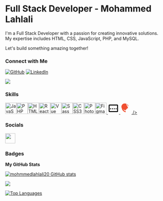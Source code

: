 # Full Stack Developer - Mohammed Lahlali

I'm a Full Stack Developer with a passion for creating innovative solutions. My expertise includes HTML, CSS, JavaScript, PHP, and MySQL.

Let's build something amazing together!

### Connect with Me

[![GitHub](https://img.shields.io/badge/GitHub-MohammedLahlali-<white>?logo=github)](https://github.com/mohmmedlahlali20)
[![LinkedIn](https://img.shields.io/badge/LinkedIn-MohammedLahlali-blue?style=social&logo=linkedin)](https://www.linkedin.com/in/mohammed-lahlali-a80996266/)




<a href="https://github.com/mohmmedlahlali20" target="_blank" rel="noreferrer"><img
src="https://img.shields.io/github/followers/mohmmedlahlali20?logo=github&style=for-the-badge&color=0891b2&labelColor=1c1917" /></a>

### Skills


<p align="left">
<a href="https://developer.mozilla.org/en-US/docs/Web/JavaScript" target="_blank" rel="noreferrer"><img src="https://raw.githubusercontent.com/danielcranney/readme-generator/main/public/icons/skills/javascript-colored.svg" width="36" height="36" alt="JavaScript" /></a><a href="https://www.php.net/" target="_blank" rel="noreferrer"><img src="https://raw.githubusercontent.com/danielcranney/readme-generator/main/public/icons/skills/php-colored.svg" width="36" height="36" alt="PHP" /></a><a href="https://developer.mozilla.org/en-US/docs/Glossary/HTML5" target="_blank" rel="noreferrer"><img src="https://raw.githubusercontent.com/danielcranney/readme-generator/main/public/icons/skills/html5-colored.svg" width="36" height="36" alt="HTML5" /></a><a href="https://reactjs.org/" target="_blank" rel="noreferrer"><img src="https://raw.githubusercontent.com/danielcranney/readme-generator/main/public/icons/skills/react-colored.svg" width="36" height="36" alt="React" /></a><a href="https://vuejs.org/" target="_blank" rel="noreferrer"><img src="https://raw.githubusercontent.com/danielcranney/readme-generator/main/public/icons/skills/vuejs-colored.svg" width="36" height="36" alt="Vue" /></a><a href="https://sass-lang.com/" target="_blank" rel="noreferrer"><img src="https://raw.githubusercontent.com/danielcranney/readme-generator/main/public/icons/skills/sass-colored.svg" width="36" height="36" alt="Sass" /></a><a href="https://www.w3.org/TR/CSS/#css" target="_blank" rel="noreferrer"><img src="https://raw.githubusercontent.com/danielcranney/readme-generator/main/public/icons/skills/css3-colored.svg" width="36" height="36" alt="CSS3" /></a><a href="https://www.adobe.com/uk/products/photoshop.html" target="_blank" rel="noreferrer"><img src="https://raw.githubusercontent.com/danielcranney/readme-generator/main/public/icons/skills/photoshop-colored.svg" width="36" height="36" alt="Photoshop" /></a><a href="https://www.figma.com/" target="_blank" rel="noreferrer"><img src="https://raw.githubusercontent.com/danielcranney/readme-generator/main/public/icons/skills/figma-colored.svg" width="36" height="36" alt="Figma" 
          <svg xmlns="http://www.w3.org/2000/svg" viewBox="0 0 128 128" width="36" height="36">
  <g fill="#A8B9CC">
    <path d="M120 8v96H8V8h112zm-8 8H16v80h96V16z"/>
    <path fill="#8CC84B" d="M114.4 12.8c-.3-.3-.7-.6-1.1-.8-.4-.2-.8-.4-1.2-.5-.4-.1-.9-.1-1.3 0-.4.1-.9.3-1.3.6-.4.3-.8.6-1.1 1L64 93.3 19.6 15c-.3-.4-.7-.7-1.1-1-.4-.3-.8-.5-1.2-.6-.4-.1-.9-.1-1.3 0s-.8.2-1.2.4c-.4.2-.8.5-1.2.8-.3.4-.6.8-.8 1.2-.2.4-.3.9-.3 1.3s.1.9.3 1.3c.2.4.5.8.8 1.2L63 111.2c.3.4.7.7 1.1 1 .4.3.8.5 1.2.6.4.1.9.1 1.3 0 .4-.1.9-.3 1.3-.6.4-.3.8-.6 1.1-1L108 34.7l44.4 78.6c.3.4.7.7 1.1 1 .4.3.8.5 1.2.6.4.1.9.1 1.3 0 .4-.1.9-.3 1.3-.6.4-.3.8-.6 1.1-1 .3-.4.6-.8.8-1.2.2-.4.3-.9.3-1.3s-.1-.9-.3-1.3c-.2-.4-.5-.8-.8-1.2L64 16.8 108.4 95z"/>
  </g>
</svg>                                                                                                                                                                                                                                                                                                                                                                                                                                         <svg xmlns="http://www.w3.org/2000/svg" viewBox="0 0 24 24" width="36" height="36">
  <g fill="#000000">
    <path d="M0 0h24v24H0V0z" fill="none"/>
    <path d="M20 4H4a2 2 0 0 0-2 2v12a2 2 0 0 0 2 2h16a2 2 0 0 0 2-2V6a2 2 0 0 0-2-2zm0 14H4V6h16v12zM5 12h2v2H5v-2zm4 0h2v2H9v-2zm4 0h2v2h-2v-2zm4 0h2v2h-2v-2z"/>
  </g>
</svg>
<svg xmlns="http://www.w3.org/2000/svg" viewBox="0 0 128 128" width="36" height="36">
  <g fill="#F05032">
    <path d="M64 9.6C38.1 9.6 17.6 30 17.6 55.9c0 24.7 16.8 45.6 40 52.1 3 .6 4.1-1.3 4.1-2.8 0-1.4-.1-6.1-.1-11.1-16.4 3.6-19.9-7.6-19.9-7.6-2.7-6.7-6.5-8.5-6.5-8.5-5.3-3.6.4-3.6.4-3.6 5.9.4 9.1 6 9.1 6 5.3 9.1 13.9 6.5 17.3 5 .5-3.8 2-6.5 3.7-8 13.2-7.6 22.6-18.6 22.6-31.2 0-20.7-16.8-37.5-37.5-37.5s-37.5 16.8-37.5 37.5c0 14 8.5 26.1 20.8 31.5 1.5.3 3 .5 4.5.5s3-.2 4.5-.5c12.3-5.4 20.8-17.5 20.8-31.5 0-22.6-9.5-23.6-9.5-23.6 8.5-1 17.3-4.2 17.3-4.2 5.3-1.4 11.1.7 14.7 4.8 4.2 4.7 5.6 11.4 3.7 18-.4 1.3-1.1 5.1-3.2 10.8-1.1 3.1-2.5 6.5-4.2 10.1 0 0-1.6 3.3-4.8 3.5 0 0-7.8 1.1-13.5-7.2 0 0-2.4-4.3-7-4.7 0 0-4.6-.2-.3 2.9 0 0 3.1.4 5.2 3.5 0 0 2.7 5.4 15.7 3.8 0 0 8.2-1.9 8.2-1.9 5-1.4 1.5-5.5 1.5-5.5"/>
  </g>
</svg>
                                                                                                                                                                                                                                                                                                                                                                                                                                                                                                                                                                                                                                                                                                                                                                                                                                                                                                                                                                                                                                                                                                                                                                                                                                                                                                                                                                                                                                                                                                                                                                                                     /></a>
</p>


### Socials

<p align="left"> <a href="https://github.com/mohmmedlahlali20" target="_blank" rel="noreferrer"> <picture> <source media="(prefers-color-scheme: dark)" srcset="https://raw.githubusercontent.com/danielcranney/readme-generator/main/public/icons/socials/github-dark.svg" /> <source media="(prefers-color-scheme: light)" srcset="https://raw.githubusercontent.com/danielcranney/readme-generator/main/public/icons/socials/github.svg" /> <img src="https://raw.githubusercontent.com/danielcranney/readme-generator/main/public/icons/socials/github.svg" width="32" height="32" /> </picture> </a></p>

### Badges

<b>My GitHub Stats</b>

<a href="[(https://github.com/mohmmedlahlali20)](https://github.com/mohmmedlahlali20)"><img src="https://github-readme-stats.vercel.app/api?username=mohmmedlahlali20&show_icons=true&hide=&count_private=true&title_color=0891b2&text_color=ffffff&icon_color=0891b2&bg_color=1c1917&hide_border=true&show_icons=true" alt="mohmmedlahlali20 GitHub stats" /></a>

<a href="https://github.com/mohmmedlahlali20"><img src="https://github-readme-streak-stats.herokuapp.com/?user=mohmmedlahlali20&stroke=ffffff&background=1c1917&ring=0891b2&fire=0891b2&currStreakNum=ffffff&currStreakLabel=0891b2&sideNums=ffffff&sideLabels=ffffff&dates=ffffff&hide_border=true" /></a>

<a href="https://github.com/mohmmedlahlali20" align="left"><img src="https://github-readme-stats.vercel.app/api/top-langs/?username=mohmmedlahlali20&langs_count=10&title_color=0891b2&text_color=ffffff&icon_color=0891b2&bg_color=1c1917&hide_border=true&locale=en&custom_title=Top%20%Languages" alt="Top Languages" /></a>
